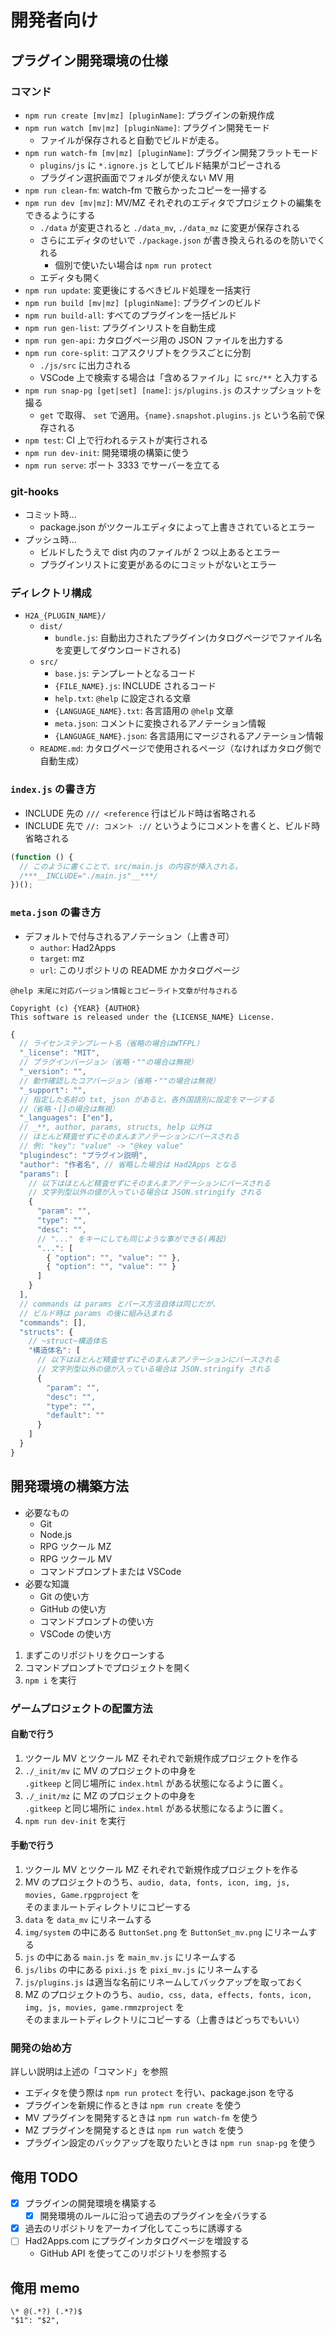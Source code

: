 # 開発者向け

## プラグイン開発環境の仕様

### コマンド

- `npm run create [mv|mz] [pluginName]`: プラグインの新規作成
- `npm run watch [mv|mz] [pluginName]`: プラグイン開発モード
  - ファイルが保存されると自動でビルドが走る。
- `npm run watch-fm [mv|mz] [pluginName]`: プラグイン開発フラットモード
  - `plugins/js` に `*.ignore.js` としてビルド結果がコピーされる
  - プラグイン選択画面でフォルダが使えない MV 用
- `npm run clean-fm`: watch-fm で散らかったコピーを一掃する
- `npm run dev [mv|mz]`: MV/MZ それぞれのエディタでプロジェクトの編集をできるようにする
  - `./data` が変更されると `./data_mv`, `./data_mz` に変更が保存される
  - さらにエディタのせいで `./package.json` が書き換えられるのを防いでくれる
    - 個別で使いたい場合は `npm run protect`
  - エディタも開く
- `npm run update`: 変更後にするべきビルド処理を一括実行
- `npm run build [mv|mz] [pluginName]`: プラグインのビルド
- `npm run build-all`: すべてのプラグインを一括ビルド
- `npm run gen-list`: プラグインリストを自動生成
- `npm run gen-api`: カタログページ用の JSON ファイルを出力する
- `npm run core-split`: コアスクリプトをクラスごとに分割
  - `./js/src` に出力される
  - VSCode 上で検索する場合は「含めるファイル」に `src/**` と入力する
- `npm run snap-pg [get|set] [name]`: `js/plugins.js` のスナップショットを撮る
  - `get` で取得、 `set` で適用。`{name}.snapshot.plugins.js` という名前で保存される
- `npm test`: CI 上で行われるテストが実行される
- `npm run dev-init`: 開発環境の構築に使う
- `npm run serve`: ポート 3333 でサーバーを立てる

### git-hooks

- コミット時...
  - package.json がツクールエディタによって上書きされているとエラー
- プッシュ時...
  - ビルドしたうえで dist 内のファイルが 2 つ以上あるとエラー
  - プラグインリストに変更があるのにコミットがないとエラー

### ディレクトリ構成

- `H2A_{PLUGIN_NAME}/`
  - `dist/`
    - `bundle.js`: 自動出力されたプラグイン(カタログページでファイル名を変更してダウンロードされる)
  - `src/`
    - `base.js`: テンプレートとなるコード
    - `{FILE_NAME}.js`: INCLUDE されるコード
    - `help.txt`: `@help` に設定される文章
    - `{LANGUAGE_NAME}.txt`: 各言語用の `@help` 文章
    - `meta.json`: コメントに変換されるアノテーション情報
    - `{LANGUAGE_NAME}.json`: 各言語用にマージされるアノテーション情報
  - `README.md`: カタログページで使用されるページ（なければカタログ側で自動生成）

### `index.js` の書き方

- INCLUDE 先の `/// <reference` 行はビルド時は省略される
- INCLUDE 先で `//: コメント ://` というようにコメントを書くと、ビルド時省略される

```js
(function () {
  // このように書くことで、src/main.js の内容が挿入される。
  /***__INCLUDE="./main.js"__***/
})();
```

### `meta.json` の書き方

- デフォルトで付与されるアノテーション（上書き可）
  - `author`: Had2Apps
  - `target`: mz
  - `url`: このリポジトリの README かカタログページ

```
@help 末尾に対応バージョン情報とコピーライト文章が付与される

Copyright (c) {YEAR} {AUTHOR}
This software is released under the {LICENSE_NAME} License.
```

```js
{
  // ライセンステンプレート名（省略の場合はWTFPL）
  "_license": "MIT",
  // プラグインバージョン（省略・""の場合は無視）
  "_version": "",
  // 動作確認したコアバージョン（省略・""の場合は無視）
  "_support": "",
  // 指定した名前の txt, json があると、各外国語別に設定をマージする
  //（省略・[]の場合は無視）
  "_languages": ["en"],
  // _**, author, params, structs, help 以外は
  // ほとんど精査せずにそのまんまアノテーションにパースされる
  // 例: "key": "value" -> "@key value"
  "plugindesc": "プラグイン説明",
  "author": "作者名", // 省略した場合は Had2Apps となる
  "params": [
    // 以下はほとんど精査せずにそのまんまアノテーションにパースされる
    // 文字列型以外の値が入っている場合は JSON.stringify される
    {
      "param": "",
      "type": "",
      "desc": "",
      // "..." をキーにしても同じような事ができる(再起)
      "...": [
        { "option": "", "value": "" },
        { "option": "", "value": "" }
      ]
    }
  ],
  // commands は params とパース方法自体は同じだが、
  // ビルド時は params の後に組み込まれる
  "commands": [],
  "structs": {
    // ~struct~構造体名
    "構造体名": [
      // 以下はほとんど精査せずにそのまんまアノテーションにパースされる
      // 文字列型以外の値が入っている場合は JSON.stringify される
      {
        "param": "",
        "desc": "",
        "type": "",
        "default": ""
      }
    ]
  }
}
```

## 開発環境の構築方法

- 必要なもの
  - Git
  - Node.js
  - RPG ツクール MZ
  - RPG ツクール MV
  - コマンドプロンプトまたは VSCode
- 必要な知識
  - Git の使い方
  - GitHub の使い方
  - コマンドプロンプトの使い方
  - VSCode の使い方

1. まずこのリポジトリをクローンする
2. コマンドプロンプトでプロジェクトを開く
3. `npm i` を実行

### ゲームプロジェクトの配置方法

#### 自動で行う

1. ツクール MV とツクール MZ それぞれで新規作成プロジェクトを作る
2. `./_init/mv` に MV のプロジェクトの中身を  
   `.gitkeep` と同じ場所に `index.html` がある状態になるように置く。
3. `./_init/mz` に MZ のプロジェクトの中身を  
   `.gitkeep` と同じ場所に `index.html` がある状態になるように置く。
4. `npm run dev-init` を実行

#### 手動で行う

1. ツクール MV とツクール MZ それぞれで新規作成プロジェクトを作る
2. MV のプロジェクトのうち、`audio, data, fonts, icon, img, js, movies, Game.rpgproject` を  
   そのままルートディレクトリにコピーする
3. `data` を `data_mv` にリネームする
4. `img/system` の中にある `ButtonSet.png` を `ButtonSet_mv.png` にリネームする
5. `js` の中にある `main.js` を `main_mv.js` にリネームする
6. `js/libs` の中にある `pixi.js` を `pixi_mv.js` にリネームする
7. `js/plugins.js` は適当な名前にリネームしてバックアップを取っておく
8. MZ のプロジェクトのうち、`audio, css, data, effects, fonts, icon, img, js, movies, game.rmmzproject` を  
   そのままルートディレクトリにコピーする（上書きはどっちでもいい）

### 開発の始め方

詳しい説明は上述の「コマンド」を参照

- エディタを使う際は `npm run protect` を行い、package.json を守る
- プラグインを新規に作るときは `npm run create` を使う
- MV プラグインを開発するときは `npm run watch-fm` を使う
- MZ プラグインを開発するときは `npm run watch` を使う
- プラグイン設定のバックアップを取りたいときは `npm run snap-pg` を使う

## 俺用 TODO

- [x] プラグインの開発環境を構築する
  - [x] 開発環境のルールに沿って過去のプラグインを全バラする
- [x] 過去のリポジトリをアーカイブ化してこっちに誘導する
- [ ] Had2Apps.com にプラグインカタログページを増設する
  - GitHub API を使ってこのリポジトリを参照する

## 俺用 memo

```
\* @(.*?) (.*?)$
"$1": "$2",
```
